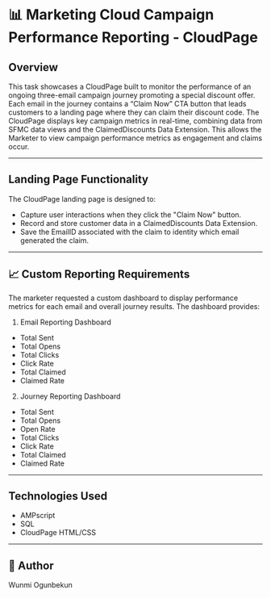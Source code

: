 # 📊 Marketing Cloud Campaign Performance Reporting - CloudPage

## Overview

This task showcases a CloudPage built to monitor the performance of an ongoing three-email campaign journey promoting a special discount offer.
Each email in the journey contains a “Claim Now” CTA button that leads customers to a landing page where they can claim their discount code.
The CloudPage displays key campaign metrics in real-time, combining data from SFMC data views and the ClaimedDiscounts Data Extension. This allows the Marketer to view campaign performance metrics as engagement and claims occur. 

---

## Landing Page Functionality

The CloudPage landing page is designed to: 
- Capture user interactions when they click the "Claim Now" button.
- Record and store customer data in a ClaimedDiscounts Data Extension.
- Save the EmailID associated with the claim to identity which email generated the claim.

---

## 📈 Custom Reporting Requirements
The marketer requested a custom dashboard to display performance metrics for each email and overall journey results.
The dashboard provides:

1. Email Reporting Dashboard
  - Total Sent
  - Total Opens
  - Total Clicks
  - Click Rate
  - Total Claimed
  - Claimed Rate

2. Journey Reporting Dashboard
  - Total Sent
  - Total Opens
  - Open Rate
  - Total Clicks
  - Click Rate 
  - Total Claimed
  - Claimed Rate

  ---

## Technologies Used 
- AMPscript
- SQL
- CloudPage
HTML/CSS

---

## 👤 Author
Wunmi Ogunbekun


